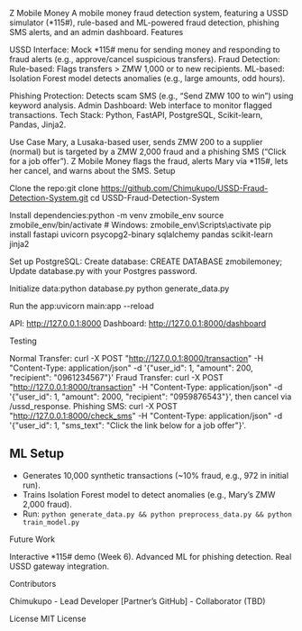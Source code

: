 Z Mobile Money
  A mobile money fraud detection system, featuring a USSD simulator (*115#), rule-based and ML-powered fraud detection, phishing SMS alerts, and an admin dashboard.
Features

USSD Interface: Mock *115# menu for sending money and responding to fraud alerts (e.g., approve/cancel suspicious transfers).
Fraud Detection:
Rule-based: Flags transfers > ZMW 1,000 or to new recipients.
ML-based: Isolation Forest model detects anomalies (e.g., large amounts, odd hours).


Phishing Protection: Detects scam SMS (e.g., “Send ZMW 100 to win”) using keyword analysis.
Admin Dashboard: Web interface to monitor flagged transactions.
Tech Stack: Python, FastAPI, PostgreSQL, Scikit-learn, Pandas, Jinja2.

Use Case
  Mary, a Lusaka-based user, sends ZMW 200 to a supplier (normal) but is targeted by a ZMW 2,000 fraud and a phishing SMS (“Click for a job offer”). Z Mobile Money flags the fraud, alerts Mary via *115#, lets her cancel, and warns about the SMS.
Setup

Clone the repo:git clone https://github.com/Chimukupo/USSD-Fraud-Detection-System.git
cd USSD-Fraud-Detection-System


Install dependencies:python -m venv zmobile_env
source zmobile_env/bin/activate  # Windows: zmobile_env\Scripts\activate
pip install fastapi uvicorn psycopg2-binary sqlalchemy pandas scikit-learn jinja2


Set up PostgreSQL:
Create database: CREATE DATABASE zmobilemoney;
Update database.py with your Postgres password.


Initialize data:python database.py
python generate_data.py


Run the app:uvicorn main:app --reload


API: http://127.0.0.1:8000
Dashboard: http://127.0.0.1:8000/dashboard



Testing

Normal Transfer: curl -X POST "http://127.0.0.1:8000/transaction" -H "Content-Type: application/json" -d '{"user_id": 1, "amount": 200, "recipient": "0961234567"}'
Fraud Transfer: curl -X POST "http://127.0.0.1:8000/transaction" -H "Content-Type: application/json" -d '{"user_id": 1, "amount": 2000, "recipient": "0959876543"}', then cancel via /ussd_response.
Phishing SMS: curl -X POST "http://127.0.0.1:8000/check_sms" -H "Content-Type: application/json" -d '{"user_id": 1, "sms_text": "Click the link below for a job offer"}'.

## ML Setup
- Generates 10,000 synthetic transactions (~10% fraud, e.g., 972 in initial run).
- Trains Isolation Forest model to detect anomalies (e.g., Mary’s ZMW 2,000 fraud).
- Run: `python generate_data.py && python preprocess_data.py && python train_model.py`

Future Work

Interactive *115# demo (Week 6).
Advanced ML for phishing detection.
Real USSD gateway integration.

Contributors

Chimukupo - Lead Developer
[Partner’s GitHub] - Collaborator (TBD)

License
  MIT License
